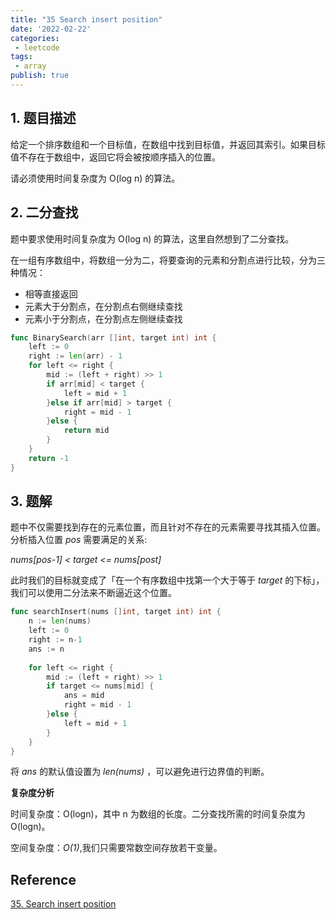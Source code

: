 ```yaml
---
title: "35 Search insert position"
date: '2022-02-22'
categories:
 - leetcode
tags:
 - array
publish: true
---
```


## 1. 题目描述

给定一个排序数组和一个目标值，在数组中找到目标值，并返回其索引。如果目标值不存在于数组中，返回它将会被按顺序插入的位置。

请必须使用时间复杂度为 O(log n) 的算法。

## 2. 二分查找

题中要求使用时间复杂度为 O(log n) 的算法，这里自然想到了二分查找。

在一组有序数组中，将数组一分为二，将要查询的元素和分割点进行比较，分为三种情况：

- 相等直接返回
- 元素大于分割点，在分割点右侧继续查找
- 元素小于分割点，在分割点左侧继续查找

```go
func BinarySearch(arr []int, target int) int {
    left := 0
    right := len(arr) - 1
    for left <= right {
        mid := (left + right) >> 1
        if arr[mid] < target {
            left = mid + 1
        }else if arr[mid] > target {
            right = mid - 1
        }else {
            return mid
        }
    }
    return -1
}
```

## 3. 题解

题中不仅需要找到存在的元素位置，而且针对不存在的元素需要寻找其插入位置。 分析插入位置 *pos* 需要满足的关系:

*nums[pos-1] < target <= nums[post]*

此时我们的目标就变成了「在一个有序数组中找第一个大于等于 *target* 的下标」， 我们可以使用二分法来不断逼近这个位置。

```go
func searchInsert(nums []int, target int) int {
    n := len(nums)
    left := 0
    right := n-1
    ans := n
   	
    for left <= right {
        mid := (left + right) >> 1
        if target <= nums[mid] {
            ans = mid
            right = mid - 1
        }else {
            left = mid + 1
        }
    }
}
```

将 *ans* 的默认值设置为 *len(nums)* ，可以避免进行边界值的判断。

**复杂度分析**

时间复杂度：O(logn)，其中 n 为数组的长度。二分查找所需的时间复杂度为 O(logn)。

空间复杂度：*O(1)*,我们只需要常数空间存放若干变量。

## Reference

[35. Search insert position](https://leetcode-cn.com/problems/search-insert-position/)
